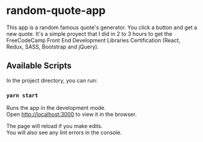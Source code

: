# random-quote-app
This app is a random famous quote's generator. You click a button and get a new quote.
It's a simple proyect that I did in 2 to 3 hours to get the FreeCodeCamp Front End Development Libraries Certification (React, Redux, SASS, Bootstrap and jQuery).

## Available Scripts

In the project directory, you can run:

### `yarn start`

Runs the app in the development mode.\
Open [http://localhost:3000](http://localhost:3000) to view it in the browser.

The page will reload if you make edits.\
You will also see any lint errors in the console.
